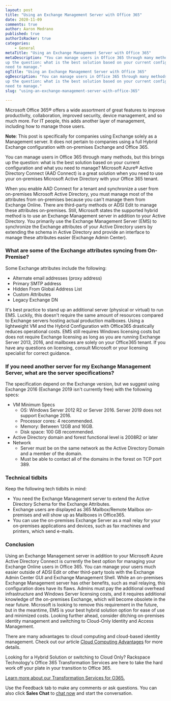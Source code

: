 ```yaml
---
layout: post
title: "Using an Exchange Management Server with Office 365"
date: 2020-11-09
comments: true
author: Aaron Medrano
published: true
authorIsRacker: true
categories:
    - General
metaTitle: "Using an Exchange Management Server with Office 365"
metaDescription: "You can manage users in Office 365 through many methods, but this brings
up the question: what is the best solution based on your current configuration and what you
need to manage."
ogTitle: "Using an Exchange Management Server with Office 365"
ogDescription: "You can manage users in Office 365 through many methods, but this brings
up the question: what is the best solution based on your current configuration and what you
need to manage."
slug: "using-an-exchange-management-server-with-office-365"

---
```


Microsoft Office 365&reg; offers a wide assortment of great features to improve productivity,
collaboration, improved security, device management, and so much more. For IT people, this
adds another layer of management, including how to manage those users. 

<!--more-->

**Note**: This post is specifically for companies using Exchange solely as a Management
server. It does not pertain to companies using a full Hybrid Exchange configuration with
on-premises Exchange and Office 365.

You can manage users in Office 365 through many methods, but this brings up the question:
what is the best solution based on your current configuration and what you need to manage?
Microsoft Azure&reg; Active Directory Connect (AAD Connect) is a great solution when you
need to use your on-premises Microsoft Active Directory with your Office 365 tenant.

When you enable AAD Connect for a tenant and synchronize a user from on-premises Microsoft
Active Directory, you must manage most of the attributes from on-premises because you can't
manage them from Exchange Online. There are third-party methods or ADSI Edit to manage these
attributes on-premises. Still, Microsoft states the supported hybrid method is to use an
Exchange Management server in addition to your Active Directory. You primarily use the
Exchange Management Server (EMS) to synchronize the Exchange attributes of your Active
Directory users by extending the schema in Active Directory and provide an interface to
manage these attributes easier (Exchange Admin Center). 

### What are some of the Exchange attributes syncing from On-Premise? 

Some Exchange attributes include the following:

- Alternate email addresses (proxy address)
- Primary SMTP address
- Hidden From Global Address List
- Custom Attributes
- Legacy Exchange DN
 
It's best practice to stand up an additional server (physical or virtual) to run EMS.
Luckily, this doesn't require the same amount of resources compared to Exchange servers
hosting actual production mailboxes. Using a lightweight VM and the Hybrid Configuration
with Office365 drastically reduces operational costs. EMS still requires Windows licensing
costs but does not require Exchange licensing as long as you are running Exchange Server
2013, 2016, and mailboxes are solely on your Office365 tenant. If you have any questions
on licensing, consult Microsoft or your licensing specialist for correct guidance.

### If you need another server for my Exchange Management Server, what are the server specifications?

The specification depend on the Exchange version, but we suggest using Exchange 2016
(Exchange 2019 isn't currently free) with the following specs:

- VM Minimum Specs
     - OS: Windows Server 2012 R2 or Server 2016. Server 2019 does not support Exchange 2016.
     - Processor cores: 4 recommended.
     - Memory: Between 12GB and 16GB.
     - Disk space: 100 GB recommended.
- Active Directory domain and forest functional level is 2008R2 or later
- Network
     - Server must be on the same network as the Active Directory Domain and a member of the
       domain.
     - Must be able to contact all of the domains in the forest on TCP port 389.

### Technical tidbits

Keep the following tech tidbits in mind:

- You need the Exchange Management server to extend the Active Directory Schema for the
  Exchange Attributes.
- Exchange users are displayed as 365 Mailbox/Remote Mailbox on-premises and will show up
  as Mailboxes in Office365.
- You can use the on-premises Exchange Server as a mail relay for your on-premises
  applications and devices, such as fax machines and printers, which send e-mails.

### Conclusion

Using an Exchange Management server in addition to your Microsoft Azure Active Directory
Connect is currently the best option for managing your Exchange Online users in Office 365.
You can manage your users much easier outside of ADSI Edit or other third-party tools with
the Exchange Admin Center GUI and Exchange Management Shell. While an on-premises Exchange
Management server has other benefits, such as mail relaying, this configuration does have
its flaws. Admins must pay the additional overhead infrastructure and Windows Server
licensing costs, and it requires additional knowledge of the on-premises Exchange, which
will become obsolete in the near future. Microsoft is looking to remove this requirement
in the future, but in the meantime, EMS is your best hybrid solution option for ease of use
and minimized costs. Looking further ahead, consider ditching on-premises identity management
and switching to Cloud-Only Identity and Access Management.

There are many advantages to cloud computing and cloud-based identity management. Check out
our article [Cloud Computing Advantages](https://www.rackspace.com/library/cloud-computing-advantages)
for more details.

Looking for a Hybrid Solution or switching to Cloud Only? Rackspace Technology's Office 365
Transformation Services are here to take the hard work off your plate in your transition to
Office 365. 

<a class="cta teal" id="cta" href="https://www.rackspace.com/resources/transformation-services-o365">Learn more about our Transformation Services for O365.</a>

Use the Feedback tab to make any comments or ask questions. You can also click
**Sales Chat** to [chat now](https://www.rackspace.com/) and start the conversation.
